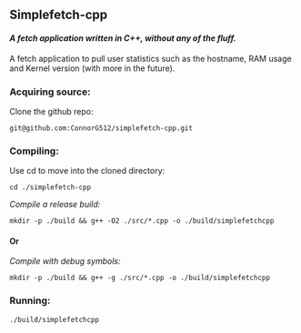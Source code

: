 ## **Simplefetch-cpp**
#### _A fetch application written in C++, without any of the fluff._

A fetch application to pull user statistics such as the hostname, RAM usage and Kernel version (with more in the future).

### Acquiring source:
Clone the github repo:
```
git@github.com:ConnorG512/simplefetch-cpp.git
``` 

### Compiling:

Use cd to move into the cloned directory:
```
cd ./simplefetch-cpp
```

_Compile a release build:_

```
mkdir -p ./build && g++ -O2 ./src/*.cpp -o ./build/simplefetchcpp
```

#### Or

_Compile with debug symbols:_
```
mkdir -p ./build && g++ -g ./src/*.cpp -o ./build/simplefetchcpp
```

### Running:
```
./build/simplefetchcpp
```
